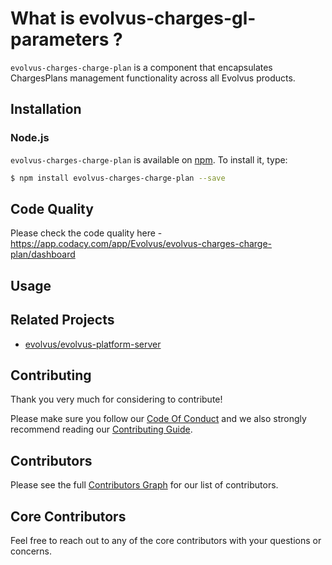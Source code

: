 # What is evolvus-charges-gl-parameters ?

`evolvus-charges-charge-plan` is a component that encapsulates ChargesPlans management functionality across all Evolvus products.

## Installation

### Node.js
`evolvus-charges-charge-plan` is available on [npm](http://npmjs.org). To install it, type:

```bash
$ npm install evolvus-charges-charge-plan --save
```

## Code Quality
Please check the code quality here - https://app.codacy.com/app/Evolvus/evolvus-charges-charge-plan/dashboard
## Usage


## Related Projects
- [evolvus/evolvus-platform-server](https://github.com/Evolvus/evolvus-platform-server)

## Contributing
Thank you very much for considering to contribute!

Please make sure you follow our [Code Of Conduct](CODE_OF_CONDUCT.md) and we also strongly recommend reading our [Contributing Guide](CONTRIBUTING.md).


## Contributors

Please see the full [Contributors Graph](https://github.com/evolvus/evolvus-charges-charge-plan/graphs/contributors) for our list of contributors.

## Core Contributors

Feel free to reach out to any of the core contributors with your questions or
concerns.
